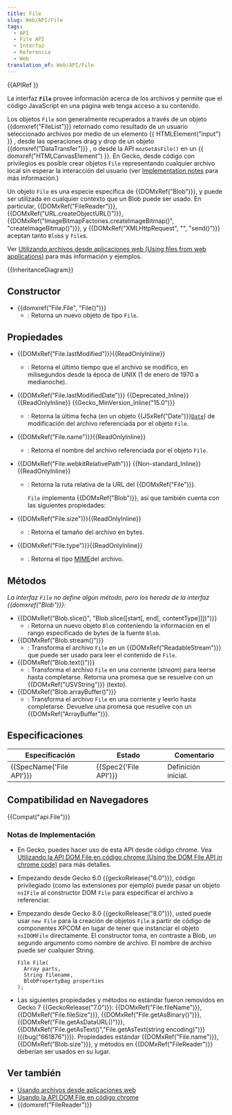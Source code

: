 ```yaml
---
title: File
slug: Web/API/File
tags:
  - API
  - File API
  - Interfaz
  - Referencia
  - Web
translation_of: Web/API/File
---
```

{{APIRef }}

La interfaz **`File`** provee información acerca de los archivos y permite que el código JavaScript en una página web tenga acceso a su contenido.

Los objetos `File` son generalmente recuperados a través de un objeto {{domxref("FileList")}} retornado como resultado de un usuario seleccionado archivos por medio de un elemento {{ HTMLElement("input") }} , desde las operaciones drag y drop de un objeto {{domxref("DataTransfer")}} , o desde la API `mozGetAsFile()` en un {{ domxref("HTMLCanvasElement") }}. En Gecko, desde código con privilegios es posible crear objetos `File` representando cualquier archivo local sin esperar la interacción del usuario (ver [Implementation notes](#implementation_notes) para más información.)

Un objeto `File` es una especie específica de {{DOMxRef("Blob")}}, y puede ser utilizada en cualquier contexto que un Blob puede ser usado. En particular, {{DOMxRef("FileReader")}}, {{DOMxRef("URL.createObjectURL()")}}, {{DOMxRef("ImageBitmapFactories.createImageBitmap()", "createImageBitmap()")}}, y {{DOMxRef("XMLHttpRequest", "", "send()")}} aceptan tanto `Blob`s y `File`s.

Ver [Utilizando archivos desde aplicaciones web (Using files from web applications)](/es/docs/Using_files_from_web_applications) para más información y ejemplos.

{{InheritanceDiagram}}

## Constructor

- {{domxref("File.File", "File()")}}
  - : Retorna un nuevo objeto de tipo `File`.

## Propiedades

- {{DOMxRef("File.lastModified")}}{{ReadOnlyInline}}
  - : Retorna el último tiempo que el archivo se modifico, en milisegundos desde la época de UNIX (1 de enero de 1970 a medianoche).
- {{DOMxRef("File.lastModifiedDate")}} {{Deprecated_Inline}}{{ReadOnlyInline}} {{Gecko_MinVersion_Inline("15.0")}}
  - : Retorna la última fecha (en un objeto {{JSxRef("Date")}}[`Date`](/en-US/docs/Web/JavaScript/Reference/Global_Objects/Date)) de modificación del archivo referenciada por el objeto `File`.
- {{DOMxRef("File.name")}}{{ReadOnlyInline}}
  - : Retorna el nombre del archivo referenciada por el objeto `File`.
- {{DOMxRef("File.webkitRelativePath")}} {{Non-standard_Inline}}{{ReadOnlyInline}}

  - : Retorna la ruta relativa de la URL del {{DOMxRef("File")}}.

    `File` implementa {{DOMxRef("Blob")}}, así que también cuenta con las siguientes propiedades:

- {{DOMxRef("File.size")}}{{ReadOnlyInline}}
  - : Retorna el tamaño del archivo en bytes.
- {{DOMxRef("File.type")}}{{ReadOnlyInline}}
  - : Retorna el tipo [MIME](/es/docs/Web/HTTP/Basics_of_HTTP/MIME_types)del archivo.

## Métodos

_La interfaz `File` no define algún método, pero los hereda de la interfaz {{domxref("Blob")}}:_

- {{DOMxRef("Blob.slice()", "Blob.slice([start[, end[, contentType]]])")}}
  - : Retorna un nuevo objeto `Blob` conteniendo la información en el rango especificado de bytes de la fuente `Blob`.
- {{DOMxRef("Blob.stream()")}}
  - : Transforma el archivo `File` en un {{DOMxRef("ReadableStream")}} que puede ser usado para leer el contenido de `File`.
- {{DOMxRef("Blob.text()")}}
  - : Transforma el archivo `File` en una corriente (_stream_) para leerse hasta completarse. Retorna una promesa que se resuelve con un {{DOMxRef("USVString")}} (texto).
- {{DOMxRef("Blob.arrayBuffer()")}}
  - : Transforma el archivo `File` en una corriente y leerlo hasta completarse. Devuelve una promesa que resuelve con un {{DOMxRef("ArrayBuffer")}}.

## Especificaciones

| Especificación                   | Estado                       | Comentario          |
| -------------------------------- | ---------------------------- | ------------------- |
| {{SpecName('File API')}} | {{Spec2('File API')}} | Definición inicial. |

## Compatibilidad en Navegadores

{{Compat("api.File")}}

### Notas de Implementación

- En Gecko, puedes hacer uso de esta API desde código chrome. Vea [Utilizando la API DOM File en código chrome (Using the DOM File API in chrome code)](/es/docs/Extensions/Using_the_DOM_File_API_in_chrome_code "Using the DOM File API in chrome code") para más detalles.
- Empezando desde Gecko 6.0 {{geckoRelease("6.0")}}, código privilegiado (como las extensiones por ejemplo) puede pasar un objeto `nsIFile` al constructor DOM `File` para especificar el archivo a referenciar.
- Empezando desde Gecko 8.0 {{geckoRelease("8.0")}}, usted puede usar `new File` para la creación de objetos `File` a partir de código de componentes XPCOM en lugar de tener que instanciar el objeto `nsIDOMFile` directamente. El constructor toma, en contraste a Blob, un segundo argumento como nombre de archivo. El nombre de archivo puede ser cualquier String.

  ```
  File File(
    Array parts,
    String filename,
    BlobPropertyBag properties
  );
  ```

- Las siguientes propiedades y métodos no estándar fueron removidos en Gecko 7 {{GeckoRelease("7.0")}}: {{DOMxRef("File.fileName")}}, {{DOMxRef("File.fileSize")}}, {{DOMxRef("File.getAsBinary()")}}, {{DOMxRef("File.getAsDataURL()")}}, {{DOMxRef("File.getAsText()","File.getAsText(string encoding)")}} ({{bug("661876")}}). Propiedades estándar {{DOMxRef("File.name")}}, {{DOMxRef("Blob.size")}}, y métodos en {{DOMxRef("FileReader")}} deberían ser usados en su lugar.

## Ver también

- [Usando archivos desde aplicaciones web](/es/docs/Using_files_from_web_applications "Using files from web applications")
- [Usando la API DOM File en código chrome](/es/docs/Extensions/Using_the_DOM_File_API_in_chrome_code "Extensions/Using the DOM File API in chrome code")
- {{domxref("FileReader")}}
